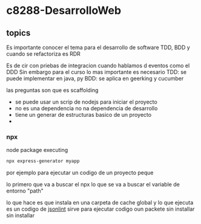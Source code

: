 # c8288-DesarrolloWeb

## topics
Es importante conocer el tema para el desarrollo de software
TDD, BDD y cuando se refactoriza es RDR

Es de cir con priebas de integracion
cuando hablamos d eventos como el DDD
Sin embargo para el curso lo mas importante es necesario 
TDD: se puede implementar en java, py
BDD: se aplica en geerking y cucumber

las preguntas son
que es scaffolding
- se puede usar un scrip de nodejs para iniciar el proyecto
- no es una dependencia no na dependencia de desarrollo
- tiene un generar de estructuras  basico de un proyecto
- 

### npx
node package executing 

```bash
npx express-generator myapp
```
por ejemplo para ejecutar un codigo de un proyecto peque

lo primero que va a buscar el npx lo que se va a buscar  el variable de entorno "path"

lo que hace es que instala en una carpeta de cache global y lo que ejecuta es un codigo de [jsonlint](https://www.npmjs.com/package/@prantlf/jsonlint)
sirve para ejecutar codigo oun packete sin installar sin installar
